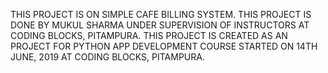 THIS PROJECT IS ON SIMPLE CAFE BILLING SYSTEM. 
THIS PROJECT IS DONE BY MUKUL SHARMA UNDER SUPERVISION OF INSTRUCTORS AT CODING BLOCKS, PITAMPURA.
THIS PROJECT IS CREATED AS AN PROJECT FOR PYTHON APP DEVELOPMENT COURSE STARTED ON 14TH JUNE, 2019 AT CODING BLOCKS, PITAMPURA.
